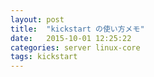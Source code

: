 ```yaml
---
layout: post
title:  "kickstart の使い方メモ"
date:   2015-10-01 12:25:22
categories: server linux-core
tags: kickstart
---
```




